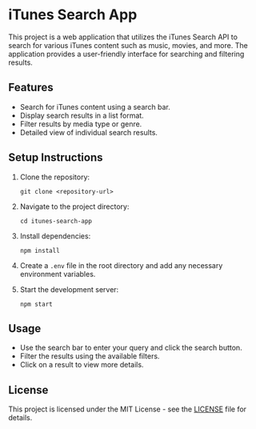 # iTunes Search App

This project is a web application that utilizes the iTunes Search API to search for various iTunes content such as music, movies, and more. The application provides a user-friendly interface for searching and filtering results.

## Features

- Search for iTunes content using a search bar.
- Display search results in a list format.
- Filter results by media type or genre.
- Detailed view of individual search results.

## Setup Instructions

1. Clone the repository:
   ```
   git clone <repository-url>
   ```

2. Navigate to the project directory:
   ```
   cd itunes-search-app
   ```

3. Install dependencies:
   ```
   npm install
   ```

4. Create a `.env` file in the root directory and add any necessary environment variables.

5. Start the development server:
   ```
   npm start
   ```

## Usage

- Use the search bar to enter your query and click the search button.
- Filter the results using the available filters.
- Click on a result to view more details.

## License

This project is licensed under the MIT License - see the [LICENSE](../LICENSE) file for details.